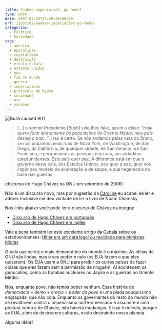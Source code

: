 ```yaml
---
title: Yankee imperialist, go home!
type: post
date: 2007-02-23T23:29:06+00:00
url: /2007/02/yankee-imperialist-go-home/
categorias:
  - Política
  - Sociedade
tags:
  - américa
  - apocalipse
  - capitalismo
  - destruição
  - efeito estufa
  - estados unidos
  - eua
  - fim do mundo
  - guerra
  - imperialismo
  - protocolo de kyoto
  - sociedade
  - usa
  - yankees
---
```


![Bush caused 9/11](/wp-content/uploads/2007/02/bush.jpg)

> […] o senhor Presidente [Bush] veio lhes falar, assim o disse: _“Hoje quero falar diretamente às populações do Oriente Médio, meu país deseja a paz…”_. Isso é certo. Se nós andamos pelas ruas do Bronx, se nós andamos pelas ruas de Nova York, de Washington, de San Diego, da Califórnia, de qualquer cidade, de San Antonio, de San Francisco, e perguntamos às pessoas nas ruas, aos cidadãos estadunidenses. Este país quer paz. A diferença está em que o governo deste país, dos Estados Unidos, não quer a paz, quer nos impôr seu modelo de exploração e de saque, e sua hegemonia na base das guerras.

(discurso de Hugo Chávez na ONU em setembro de 2006)

Não é um discurso novo, mas por sugestão da [Caroline][1] eu acabei de ler e adorei. Inclusive me deu vontade de ler o livro de Noam Chomsky.

Nos links abaixo você pode ler o discurso de Chávez na íntegra:

- [Discurso de Hugo Chávez em português][2]
- [Discurso de Hugo Chávez em inglês][3]

Vale a pena também ler este excelente artigo da [Cabala][4] sobre os estadounidenses: [Hitler era um cara legal ou realidade para otimistas idiotas][5]

O país que se diz o mais democrático do mundo é o máximo. As idéias da ONU são lindas, mas o seu poder é nulo (os EUA fazem o que eles quiserem). Os EUA usam a ONU para proibir os outros países de fazer coisas que eles fazem sem a permissão de ninguém. Aí acontecem os genocídios, como as bombas nucleares no Japão e as guerras no Oriente Médio.

Nós, enquanto povo, não temos poder nenhum. Essa história de _democracia = demo + cracia = poder do povo_ é uma piada pouquíssimo engraçada, que não cola. Enquanto os governantes do resto do mundo não se revoltarem contra o imperialismo norte-americano e assumirem uma postura como a de Chávez, não haverá mudanças. E isso é ridículo, porque os EUA, além de destruírem culturas, estão destruindo nosso planeta.

Alguma idéia?

[1]: http://inocentandopandora.blogspot.com/
[2]: http://www.unidadepopular.org/chavez25.htm
[3]: http://auto_sol.tao.ca/node/view/2317
[4]: http://1001gatos.org/
[5]: http://1001gatos.org/realidade/

